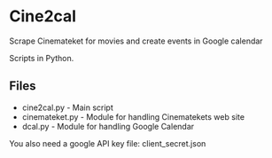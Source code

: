 # Cine2cal

Scrape Cinemateket for movies and create events in Google calendar

Scripts in Python.

## Files

* cine2cal.py - Main script
* cinemateket.py - Module for handling Cinematekets web site
* dcal.py - Module for handling Google Calendar

You also need a google API key file: client_secret.json

